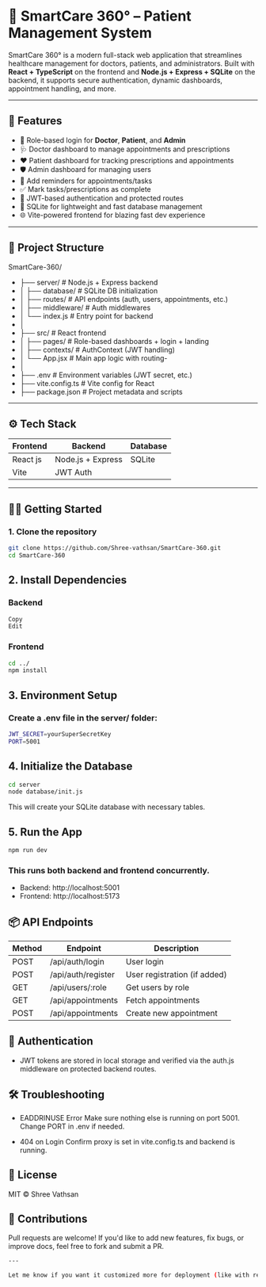 # 🏥 SmartCare 360° – Patient Management System

SmartCare 360° is a modern full-stack web application that streamlines healthcare management for doctors, patients, and administrators. Built with **React + TypeScript** on the frontend and **Node.js + Express + SQLite** on the backend, it supports secure authentication, dynamic dashboards, appointment handling, and more.

---

## 🚀 Features

- 🔐 Role-based login for **Doctor**, **Patient**, and **Admin**
- 🩺 Doctor dashboard to manage appointments and prescriptions
- ❤️ Patient dashboard for tracking prescriptions and appointments
- 🛡️ Admin dashboard for managing users
- 📆 Add reminders for appointments/tasks
- ✅ Mark tasks/prescriptions as complete
- 🧠 JWT-based authentication and protected routes
- 🔗 SQLite for lightweight and fast database management
- 🌐 Vite-powered frontend for blazing fast dev experience

---

## 📁 Project Structure

SmartCare-360/
- ├── server/ # Node.js + Express backend
- │ ├── database/ # SQLite DB initialization
- │ ├── routes/ # API endpoints (auth, users, appointments, etc.)
- │ ├── middleware/ # Auth middlewares
- │ └── index.js # Entry point for backend
- │
- ├── src/ # React frontend
- │ ├── pages/ # Role-based dashboards + login + landing
- │ ├── contexts/ # AuthContext (JWT handling)
- │ └── App.jsx # Main app logic with routing-
- │
- ├── .env # Environment variables (JWT secret, etc.)
- ├── vite.config.ts # Vite config for React
- ├── package.json # Project metadata and scripts


---

## ⚙️ Tech Stack

| Frontend              | Backend             | Database       |
|-----------------------|---------------------|----------------|
| React js              | Node.js + Express   | SQLite         |
| Vite                  | JWT Auth            |                |

---

## 🧑‍💻 Getting Started

### 1. Clone the repository

```bash
git clone https://github.com/Shree-vathsan/SmartCare-360.git
cd SmartCare-360
```

## 2. Install Dependencies

### Backend
```bash
Copy
Edit
```
### Frontend
```bash
cd ../
npm install
```

## 3. Environment Setup

### Create a .env file in the server/ folder:
```bash
JWT_SECRET=yourSuperSecretKey
PORT=5001
```

## 4. Initialize the Database

```bash
cd server
node database/init.js
```
This will create your SQLite database with necessary tables.

## 5. Run the App

```bash
npm run dev
```
### This runs both backend and frontend concurrently.

- Backend: http://localhost:5001
- Frontend: http://localhost:5173

##  📦 API Endpoints

| Method | Endpoint           | Description                  |
| ------ | ------------------ | ---------------------------- |
| POST   | /api/auth/login    | User login                   |
| POST   | /api/auth/register | User registration (if added) |
| GET    | /api/users/\:role  | Get users by role            |
| GET    | /api/appointments  | Fetch appointments           |
| POST   | /api/appointments  | Create new appointment       |

## 🔐 Authentication

- JWT tokens are stored in local storage and verified via the auth.js middleware on protected backend routes.

## 🛠️ Troubleshooting
- EADDRINUSE Error
Make sure nothing else is running on port 5001. Change PORT in .env if needed.

- 404 on Login
Confirm proxy is set in vite.config.ts and backend is running.

## 📄 License

MIT © Shree Vathsan

## 🌟 Contributions

Pull requests are welcome! If you'd like to add new features, fix bugs, or improve docs, feel free to fork and submit a PR.
```bash 
---

Let me know if you want it customized more for deployment (like with render, vercel, docker, etc.) or if you want me to add badge shields or usage examples!
```













